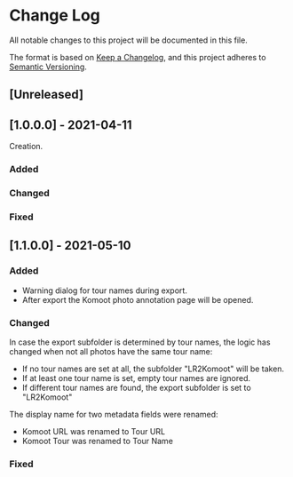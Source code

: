 # Change Log
All notable changes to this project will be documented in this file.

The format is based on [Keep a Changelog](https://keepachangelog.com/en/1.0.0/),
and this project adheres to [Semantic Versioning](https://semver.org/spec/v2.0.0.html).

## [Unreleased]

## [1.0.0.0] - 2021-04-11

Creation.

### Added
### Changed
### Fixed

## [1.1.0.0] - 2021-05-10

### Added
* Warning dialog for tour names during export.
* After export the Komoot photo annotation page will be opened.
### Changed
In case the export subfolder is determined by tour names, the logic has changed when not all photos 
have the same tour name:
* If no tour names are set at all, the subfolder "LR2Komoot" will be taken.
* If at least one tour name is set, empty tour names are ignored.
* If different tour names are found, the export subfolder is set to "LR2Komoot"

The display name for two metadata fields were renamed:
* Komoot URL was renamed to Tour URL
* Komoot Tour was renamed to Tour Name

### Fixed
